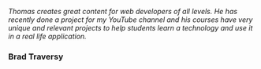 _Thomas creates great content for web developers of all levels. He has recently done a project for my YouTube channel and his courses have very unique and relevant projects to help students learn a technology and use it in a real life application._

### Brad Traversy